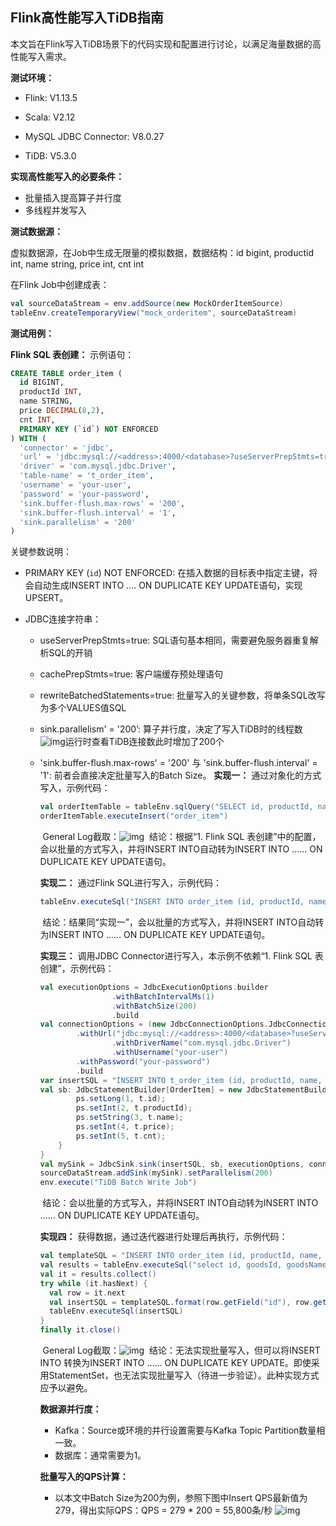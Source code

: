 ## Flink高性能写入TiDB指南


本文旨在Flink写入TiDB场景下的代码实现和配置进行讨论，以满足海量数据的高性能写入需求。

**测试环境：**

- Flink: V1.13.5

- Scala: V2.12

- MySQL JDBC Connector: V8.0.27

- TiDB: V5.3.0


**实现高性能写入的必要条件：**

- 批量插入提高算子并行度
- 多线程并发写入

**测试数据源：**

虚拟数据源，在Job中生成无限量的模拟数据，数据结构：id bigint, productid int, name string, price int, cnt int

在Flink Job中创建成表：

```scala
val sourceDataStream = env.addSource(new MockOrderItemSource)
tableEnv.createTemporaryView("mock_orderitem", sourceDataStream)
```

**测试用例：**

**Flink SQL 表创建：**
示例语句：

```sql
CREATE TABLE order_item (
  id BIGINT,
  productId INT,
  name STRING,
  price DECIMAL(8,2),
  cnt INT, 
  PRIMARY KEY (`id`) NOT ENFORCED
) WITH (
  'connector' = 'jdbc',
  'url' = 'jdbc:mysql://<address>:4000/<database>?useServerPrepStmts=true&cachePrepStmts=true&rewriteBatchedStatements=true', 
  'driver' = 'com.mysql.jdbc.Driver',  
  'table-name' = 't_order_item',  
  'username' = 'your-user',  
  'password' = 'your-password',  
  'sink.buffer-flush.max-rows' = '200',  
  'sink.buffer-flush.interval' = '1',  
  'sink.parallelism' = '200'
)
```

关键参数说明：

- PRIMARY KEY (`id`) NOT ENFORCED: 在插入数据的目标表中指定主键，将会自动生成INSERT INTO …. ON DUPLICATE KEY UPDATE语句，实现UPSERT。

- JDBC连接字符串：
  - useServerPrepStmts=true: SQL语句基本相同，需要避免服务器重复解析SQL的开销
  
  - cachePrepStmts=true: 客户端缓存预处理语句
  
  - rewriteBatchedStatements=true: 批量写入的关键参数，将单条SQL改写为多个VALUES值SQL

  - sink.parallelism' = '200’: 算子并行度，决定了写入TiDB时的线程数![img](https://lh3.googleusercontent.com/Ya4OODl_de2I_L7ymU1jA4njDOnlP0hCdU6VAH000pBVVD6rz6tDfp08Mz_c2CKsI_zL_xNL45kTRMh7S1JDyx8G5mJJceV82RYn1iYkdkN6GwM8hfUV6BNtnUMRGYaHmk0R_J-d)运行时查看TiDB连接数此时增加了200个
  
  - 'sink.buffer-flush.max-rows' = '200' 与 'sink.buffer-flush.interval' = '1': 前者会直接决定批量写入的Batch Size。
    **实现一：** 通过对象化的方式写入，示例代码：  

    ```scala
    val orderItemTable = tableEnv.sqlQuery("SELECT id, productId, name, price, cnt FROM mock_orderitem")  
    orderItemTable.executeInsert("order_item")
    ```
  
    ​	General Log截取：![img](https://lh4.googleusercontent.com/Ba3bb5A75fWRiMer8u_5JT3Rgu6FWjawO4kw7cTXnK4HhMo__DI8ruThOH6jnAAmUUb2B6a0EZduTqCK7hbCM6wiiTOM93UvdLiW6j-oUUU1NfF8ky9mo9wtkHyXI-DPDA-N8W-l)
    ​	结论：根据“1. Flink SQL 表创建”中的配置，会以批量的方式写入，并将INSERT INTO自动转为INSERT INTO …… ON DUPLICATE KEY UPDATE语句。
  
    
  
    **实现二：** 通过Flink SQL进行写入，示例代码：  
  
    ```scala
    tableEnv.executeSql("INSERT INTO order_item (id, productId, name, price, cnt) select id, productId, name, price, cnt FROM mock_orderitem")
    ```
  
    ​	结论：结果同“实现一”，会以批量的方式写入，并将INSERT INTO自动转为INSERT INTO …… ON DUPLICATE KEY UPDATE语句。
  
    
  
    **实现三：** 调用JDBC Connector进行写入，本示例不依赖“1. Flink SQL 表创建”，示例代码：  
  
    ```scala
    val executionOptions = JdbcExecutionOptions.builder
    				.withBatchIntervalMs(1)
    				.withBatchSize(200)
    				.build
    val connectionOptions = (new JdbcConnectionOptions.JdbcConnectionOptionsBuilder)
            .withUrl("jdbc:mysql://<address>:4000/<database>?useServerPrepStmts=true&cachePrepStmts=true&rewriteBatchedStatements=true")  
    				.withDriverName("com.mysql.jdbc.Driver")
    				.withUsername("your-user")
            .withPassword("your-password")
            .build  
    var insertSQL = "INSERT INTO t_order_item (id, productId, name, price, cnt) values (?, ?, ?, ?, ?) ON DUPLICATE KEY UPDATE id=values(id)"  
    val sb: JdbcStatementBuilder[OrderItem] = new JdbcStatementBuilder[OrderItem] {    override def accept(ps: PreparedStatement, t: OrderItem): Unit = {     
      		ps.setLong(1, t.id);     
      		ps.setInt(2, t.productId);
      		ps.setString(3, t.name);
      		ps.setInt(4, t.price);
      		ps.setInt(5, t.cnt);    
    	}   
    }  
    val mySink = JdbcSink.sink(insertSQL, sb, executionOptions, connectionOptions)  
    sourceDataStream.addSink(mySink).setParallelism(200)  
    env.execute("TiDB Batch Write Job")
    ```
  
    ​	结论：会以批量的方式写入，并将INSERT INTO自动转为INSERT INTO …… ON DUPLICATE KEY UPDATE语句。
  
    
  
    **实现四：** 获得数据，通过迭代器进行处理后再执行，示例代码：  
  
    ```scala
    val templateSQL = "INSERT INTO order_item (id, productId, name, price, cnt) values (%d, %d, '%s', %d, %d)"  
    val results = tableEnv.executeSql("select id, goodsId, goodsName, goodsPrice, goodsCnt from mock_orderitem")  
    val it = results.collect()  
    try while (it.hasNext) {   
      val row = it.next   
      val insertSQL = templateSQL.format(row.getField("id"), row.getField("productId"), row.getField("name"), row.getField("price"), row.getField("cnt")) 
      tableEnv.executeSql(insertSQL)  
    }  
    finally it.close()
    ```
  
    ​	General Log截取：![img](https://lh6.googleusercontent.com/9N396uwpoQyc5nU8C4yfhmzZa_NkLcUTxdoy1hpfaBgBV-rQ-5Bt3RSRUMIwA7U6Qacb-5rzStaFjwJ7tLT-aN65b-MBm8pRttzF06Gkbe0t7_4WXwXrDosjGuOr3ssOtr3lSeEN)
    ​	结论：无法实现批量写入，但可以将INSERT INTO 转换为INSERT INTO …… ON DUPLICATE KEY UPDATE。即使采用StatementSet，也无法实现批量写入（待进一步验证）。此种实现方式应予以避免。
  
    
  
    **数据源并行度：**
  
    - Kafka：Source或环境的并行设置需要与Kafka Topic Partition数量相一致。
    - 数据库：通常需要为1。
  
    
  
    **批量写入的QPS计算：**
  
    - 以本文中Batch Size为200为例，参照下图中Insert QPS最新值为279，得出实际QPS：QPS = 279 * 200 = 55,800条/秒
      ![img](https://lh5.googleusercontent.com/SaUy4rS0tlKjkODq6jEL-RzqvbC_UCTmbqSp7Dvj_gqWCyEdJWohPBRG-IgwrI1FBMgsFjNpyM3f1xMKMZz9d4i09ymEVHsLNuiMoiiLoa8A5O07RNbxskuieq4AwEXYR-wC9UWI)
